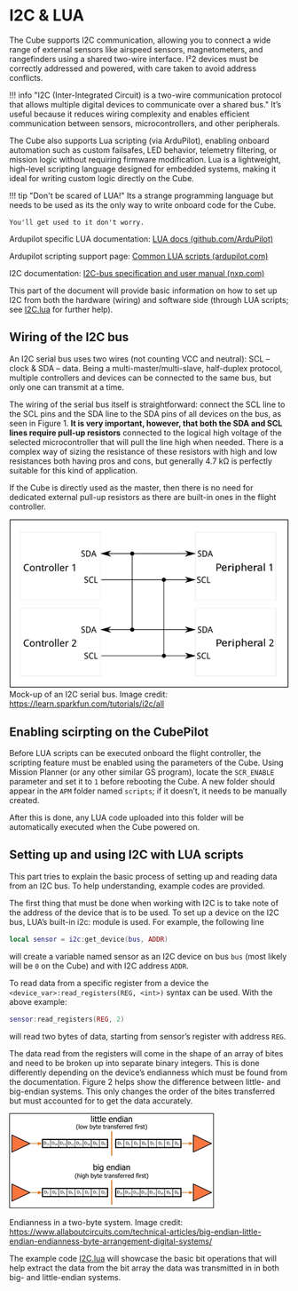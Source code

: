 # I2C & LUA

The Cube supports I2C communication, allowing you to connect a wide range of external sensors like airspeed sensors, magnetometers, and rangefinders using a shared two-wire interface. I²2 devices must be correctly addressed and powered, with care taken to avoid address conflicts. 

!!! info "I2C (Inter-Integrated Circuit) is a two-wire communication protocol that allows multiple digital devices to communicate over a shared bus."
    It’s useful because it reduces wiring complexity and enables efficient communication between sensors, microcontrollers, and other peripherals.

The Cube also supports Lua scripting (via ArduPilot), enabling onboard automation such as custom failsafes, LED behavior, telemetry filtering, or mission logic without requiring firmware modification. Lua is a lightweight, high-level scripting language designed for embedded systems, making it ideal for writing custom logic directly on the Cube.

!!! tip "Don't be scared of LUA!"
    Its a strange programming language but needs to be used as its the only way to write onboard code for the Cube.

    You'll get used to it don't worry.

Ardupilot specific LUA documentation: [LUA docs (github.com/ArduPilot)](https://github.com/ArduPilot/ardupilot/blob/master/libraries/AP_Scripting/docs/docs.lua)

Ardupilot scripting support page: [Common LUA scripts (ardupilot.com)](https://ardupilot.org/copter/docs/common-lua-scripts.html)

I2C documentation: [I2C-bus specification and user manual (nxp.com)](https://www.nxp.com/docs/en/user-guide/UM10204.pdf)

This part of the document will provide basic information on how to set up I2C from both the hardware (wiring) and software side (through LUA scripts; see [I2C.lua](Example-code.md#I2C-lua) for further help).

## Wiring of the I2C bus

An I2C serial bus uses two wires (not counting VCC and neutral): SCL – clock & SDA – data. Being a multi-master/multi-slave, half-duplex protocol, multiple controllers and devices can be connected to the same bus, but only one can transmit at a time.

The wiring of the serial bus itself is straightforward: connect the SCL line to the SCL pins and the SDA line to the SDA pins of all devices on the bus, as seen in Figure 1. **It is very important, however, that both the SDA and SCL lines require pull-up resistors** connected to the logical high voltage of the selected microcontroller that will pull the line high when needed. There is a complex way of sizing the resistance of these resistors with high and low resistances both having pros and cons, but generally 4.7 kΩ is perfectly suitable for this kind of application. 

If the Cube is directly used as the master, then there is no need for dedicated external pull-up resistors as there are built-in ones in the flight controller.

![Mock-up of an I2C serial bus](assets/I2C-bus.png)
Mock-up of an I2C serial bus. Image credit: https://learn.sparkfun.com/tutorials/i2c/all 

## Enabling scirpting on the CubePilot

Before LUA scripts can be executed onboard the flight controller, the scripting feature must be enabled using the parameters of the Cube. Using Mission Planner (or any other similar GS program), locate the `SCR_ENABLE` parameter and set it to `1` before rebooting the Cube. A new folder should appear in the `APM` folder named `scripts`; if it doesn’t, it needs to be manually created.

After this is done, any LUA code uploaded into this folder will be automatically executed when the Cube powered on.

## Setting up and using I2C with LUA scripts

This part tries to explain the basic process of setting up and reading data from an I2C bus. To help understanding, example codes are provided.

The first thing that must be done when working with I2C is to take note of the address of the device that is to be used. To set up a device on the I2C bus, LUA’s built-in i2c: module is used. For example, the following line 
```lua
local sensor = i2c:get_device(bus, ADDR)
```
will create a variable named sensor as an I2C device on bus `bus` (most likely will be `0` on the Cube) and with I2C address `ADDR`.

To read data from a specific register from a device the `<device_var>:read_registers(REG, <int>)` syntax can be used. With the above example:
```lua
sensor:read_registers(REG, 2)
```
will read two bytes of data, starting from sensor’s register with address `REG`.

The data read from the registers will come in the shape of an array of bites and need to be broken up into separate binary integers. This is done differently depending on the device’s endianness which must be found from the documentation. Figure 2 helps show the difference between little- and big-endian systems. This only changes the order of the bites transferred but must accounted for to get the data accurately.

![Endianness in a two-byte system](assets/endiannes.png)

Endianness in a two-byte system. Image credit: https://www.allaboutcircuits.com/technical-articles/big-endian-little-endian-endianness-byte-arrangement-digital-systems/ 

The example code [I2C.lua](Example-code.md#I2C-lua) will showcase the basic bit operations that will help extract the data from the bit array the data was transmitted in in both big- and little-endian systems. 